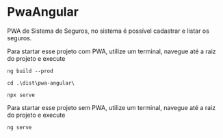 # PwaAngular

PWA de Sistema de Seguros, no sistema é possível cadastrar e listar os seguros.

Para startar esse projeto com PWA, utilize um terminal, navegue até a raiz do projeto e execute 
```
ng build --prod
```
```
cd .\dist\pwa-angular\
```
```
npx serve
```

Para startar esse projeto sem PWA, utilize um terminal, navegue até a raiz do projeto e execute 
```
ng serve
```